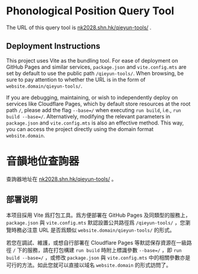 # Phonological Position Query Tool

The URL of this query tool is [nk2028.shn.hk/qieyun-tools/](https://nk2028.shn.hk/qieyun-tools/ "音韻地位查詢器") .

## Deployment Instructions

This project uses Vite as the bundling tool. For ease of deployment on GitHub Pages and similar services, `package.json` and `vite.config.mts` are set by default to use the public path `/qieyun-tools/`. When browsing, be sure to pay attention to whether the URL is in the form of `website.domain/qieyun-tools/`.

If you are debugging, maintaining, or wish to independently deploy on services like Cloudflare Pages, which by default store resources at the root path `/`, please add the flag `--base=/` when executing `run build`, i.e., `run build --base=/`. Alternatively, modifying the relevant parameters in `package.json` and `vite.config.mts` is also an effective method. This way, you can access the project directly using the domain format `website.domain`.


# 音韻地位查詢器

查詢器地址在 [nk2028.shn.hk/qieyun-tools/](https://nk2028.shn.hk/qieyun-tools/ "音韻地位查詢器") 。

## 部署说明

本项目採用 Vite 爲打包工具。爲方便部署在 GitHub Pages 及同類型的服務上， `package.json` 與 `vite.config.mts` 默認設置公共路徑爲 `/qieyun-tools/` ，您瀏覽時務必注意 URL 是否爲類似 `website.domain/qieyun-tools/` 的形式。

若您在調試、維護，或想自行部署在 Cloudflare Pages 等默認保存資源在一級路徑 `/` 下的服務，請在打包構建 `run build` 時附上標識參數 `--base=/` ，即 `run build --base=/` ，或修改 `package.json` 與 `vite.config.mts` 中的相關參數亦是可行的方法。如此您就可以直接以域名 `website.domain` 的形式訪問了。